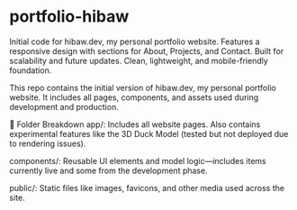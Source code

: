 # portfolio-hibaw
Initial code for hibaw.dev, my personal portfolio website. Features a responsive design with sections for About, Projects, and Contact. Built for scalability and future updates. Clean, lightweight, and mobile-friendly foundation.

This repo contains the initial version of hibaw.dev, my personal portfolio website. It includes all pages, components, and assets used during development and production.

📁 Folder Breakdown
app/: Includes all website pages. Also contains experimental features like the 3D Duck Model (tested but not deployed due to rendering issues).

components/: Reusable UI elements and model logic—includes items currently live and some from the development phase.

public/: Static files like images, favicons, and other media used across the site.

